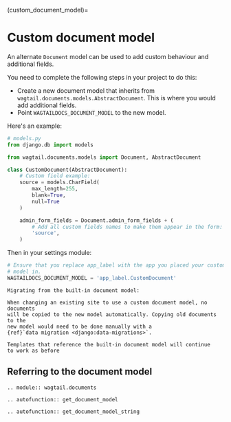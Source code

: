 (custom_document_model)=

# Custom document model

An alternate `Document` model can be used to add custom behaviour and
additional fields.

You need to complete the following steps in your project to do this:

-   Create a new document model that inherits from `wagtail.documents.models.AbstractDocument`. This is where you would add additional fields.
-   Point `WAGTAILDOCS_DOCUMENT_MODEL` to the new model.

Here's an example:

```python
# models.py
from django.db import models

from wagtail.documents.models import Document, AbstractDocument

class CustomDocument(AbstractDocument):
    # Custom field example:
    source = models.CharField(
        max_length=255,
        blank=True,
        null=True
    )

    admin_form_fields = Document.admin_form_fields + (
        # Add all custom fields names to make them appear in the form:
        'source',
    )
```

Then in your settings module:

```python
# Ensure that you replace app_label with the app you placed your custom
# model in.
WAGTAILDOCS_DOCUMENT_MODEL = 'app_label.CustomDocument'
```

```{note}
Migrating from the built-in document model:

When changing an existing site to use a custom document model, no documents
will be copied to the new model automatically. Copying old documents to the
new model would need to be done manually with a
{ref}`data migration <django:data-migrations>`.

Templates that reference the built-in document model will continue
to work as before
```

## Referring to the document model

```{eval-rst}
.. module:: wagtail.documents
```

```{eval-rst}
.. autofunction:: get_document_model
```

```{eval-rst}
.. autofunction:: get_document_model_string
```
